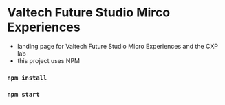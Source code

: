 # Valtech Future Studio Mirco Experiences

- landing page for Valtech Future Studio Micro Experiences and the CXP lab
- this project uses NPM

### `npm install`

### `npm start`
